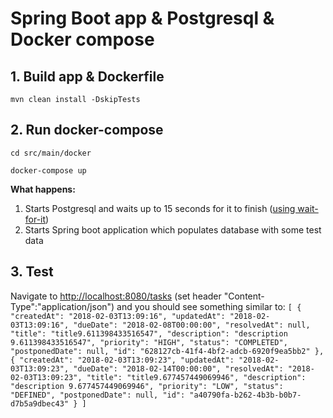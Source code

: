 # Spring Boot app & Postgresql & Docker compose

## 1. Build app & Dockerfile

`mvn clean install -DskipTests`

## 2. Run docker-compose

`cd src/main/docker`

`docker-compose up`

**What happens:**

1. Starts Postgresql and waits up to 15 seconds for it to finish ([using wait-for-it](https://github.com/vishnubob/wait-for-it))
2. Starts Spring boot application which populates database with some test data

## 3. Test

Navigate to <http://localhost:8080/tasks> (set header "Content-Type":"application/json") and you should see something similar to: 
`[
    {
        "createdAt": "2018-02-03T13:09:16",
        "updatedAt": "2018-02-03T13:09:16",
        "dueDate": "2018-02-08T00:00:00",
        "resolvedAt": null,
        "title": "title9.611398433516547",
        "description": "description 9.611398433516547",
        "priority": "HIGH",
        "status": "COMPLETED",
        "postponedDate": null,
        "id": "628127cb-41f4-4bf2-adcb-6920f9ea5bb2"
    },
    {
        "createdAt": "2018-02-03T13:09:23",
        "updatedAt": "2018-02-03T13:09:23",
        "dueDate": "2018-02-14T00:00:00",
        "resolvedAt": "2018-02-03T13:09:23",
        "title": "title9.677457449069946",
        "description": "description 9.677457449069946",
        "priority": "LOW",
        "status": "DEFINED",
        "postponedDate": null,
        "id": "a40790fa-b262-4b3b-b0b7-d7b5a9dbec43"
    }
]`
